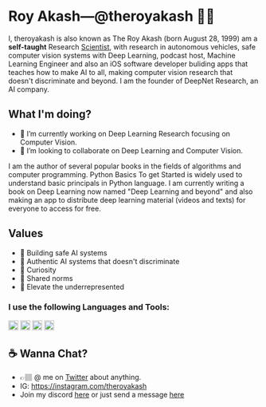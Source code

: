 # Roy Akash&mdash;@theroyakash 👋🏽

I, theroyakash is also known as The Roy Akash (born August 28, 1999) am a **self-taught** Research [Scientist](https://g.co/kgs/zzwfzC), with research in autonomous vehicles, safe computer vision systems with Deep Learning, podcast host, Machine Learning Engineer and also an iOS software developer buliding apps that teaches how to make AI to all, making computer vision research that doesn't discriminate and beyond. I am the founder of DeepNet Research, an AI company.

## What I'm doing?
- 🔭 I’m currently working on Deep Learning Research focusing on Computer Vision.
- 👯 I’m looking to collaborate on Deep Learning and Computer Vision.

I am the author of several popular books in the fields of algorithms and computer programming. Python Basics To get Started is widely used to understand basic principals in Python language. I am currently writing a book on Deep Learning now named "Deep Learning and beyond" and also making an app to distribute deep learning material (videos and texts) for everyone to access for free.


## Values
- 🥽 Building safe AI systems<br>
- 🌟 Authentic AI systems that doesn't discriminate<br>
- 🍏 Curiosity<br>
- 🙌 Shared norms<br>
- 🚀 Elevate the underrepresented

### I use the following Languages and Tools:

<code><img height="20" src="https://f0.pngfuel.com/png/20/845/swift-apple-programming-language-xcode-books-png-clip-art-thumbnail.png"></code>
<code><img height="20" src="https://www.python.org/static/opengraph-icon-200x200.png"></code>
<code><img height="20" src="https://developer.apple.com/library/archive/documentation/ToolsLanguages/Conceptual/Xcode_Overview/Art/XcodeIcon_2x.png"></code>
<code><img height="20" src="https://avatars1.githubusercontent.com/u/28029853?s=280&v=4"></code>

## ☕️ Wanna Chat?
- 👉🏽 @ me on [Twitter](https://twitter.com/theroyakash) about anything.<br>
- IG: https://instagram.com/theroyakash<br>
- Join my discord [here](https://discord.gg/TXQyQYa) or just send a message [here](https://www.iamroyakash.com/contact)

